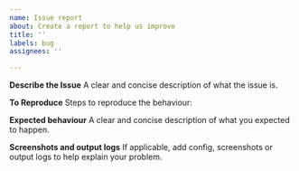 ```yaml
---
name: Issue report
about: Create a report to help us improve
title: ''
labels: bug
assignees: ''

---
```


**Describe the Issue**
A clear and concise description of what the issue is.

**To Reproduce**
Steps to reproduce the behaviour:

**Expected behaviour**
A clear and concise description of what you expected to happen.

**Screenshots and output logs**
If applicable, add config, screenshots or output logs to help explain your problem.
